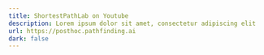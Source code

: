 ```yaml
---
title: ShortestPathLab on Youtube
description: Lorem ipsum dolor sit amet, consectetur adipiscing elit
url: https://posthoc.pathfinding.ai
dark: false
---
```

